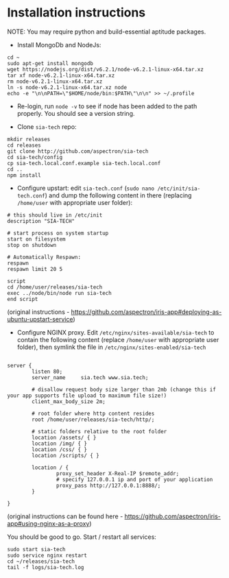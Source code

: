 # Installation instructions

NOTE: You may require python and build-essential aptitude packages.


- Install MongoDb and NodeJs:
```
cd ~
sudo apt-get install mongodb
wget https://nodejs.org/dist/v6.2.1/node-v6.2.1-linux-x64.tar.xz
tar xf node-v6.2.1-linux-x64.tar.xz
rm node-v6.2.1-linux-x64.tar.xz
ln -s node-v6.2.1-linux-x64.tar.xz node
echo -e "\n\nPATH=\"$HOME/node/bin:$PATH\"\n\n" >> ~/.profile
```

- Re-login, run `node -v` to see if node has been added to the path properly.  You should see a version string.


- Clone `sia-tech` repo:

```
mkdir releases
cd releases
git clone http://github.com/aspectron/sia-tech
cd sia-tech/config
cp sia-tech.local.conf.example sia-tech.local.conf
cd ..
npm install
```

- Configure upstart: edit `sia-tech.conf` (`sudo nano /etc/init/sia-tech.conf`) and dump the following content in there (replacing `/home/user` with appropriate user folder):

```
# this should live in /etc/init
description "SIA-TECH"

# start process on system startup
start on filesystem
stop on shutdown

# Automatically Respawn:
respawn
respawn limit 20 5

script
cd /home/user/releases/sia-tech
exec ../node/bin/node run sia-tech
end script

```
(original instructions - https://github.com/aspectron/iris-app#deploying-as-ubuntu-upstart-service)

- Configure NGINX proxy.  Edit `/etc/nginx/sites-available/sia-tech` to contain the following content (replace `/home/user` with appropriate user folder), then symlink the file in `/etc/nginx/sites-enabled/sia-tech`

```

server {
        listen 80;
        server_name     sia.tech www.sia.tech;

        # disallow request body size larger than 2mb (change this if your app supports file upload to maximum file size!)
        client_max_body_size 2m;

        # root folder where http content resides
        root /home/user/releases/sia-tech/http/;

        # static folders relative to the root folder        
        location /assets/ { }
        location /img/ { }
        location /css/ { }
        location /scripts/ { }

        location / {
                proxy_set_header X-Real-IP $remote_addr;
                # specify 127.0.0.1 ip and port of your application
                proxy_pass http://127.0.0.1:8888/;
        }

}
```
(original instructions can be found here - https://github.com/aspectron/iris-app#using-nginx-as-a-proxy)

You should be good to go. Start / restart all services:

```
sudo start sia-tech
sudo service nginx restart
cd ~/releases/sia-tech
tail -f logs/sia-tech.log
```
